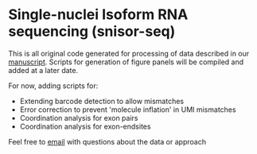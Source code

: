 # Single-nuclei Isoform RNA sequencing (snisor-seq)

This is all original code generated for processing of data described
in our [manuscript](https://www.biorxiv.org/content/10.1101/2021.12.29.474385v1). Scripts for generation of figure panels will
be compiled and added at a later date.

For now, adding scripts for:

- Extending barcode detection to allow mismatches
- Error correction to prevent 'molecule inflation' in UMI mismatches
- Coordination analysis for exon pairs
- Coordination analysis for exon-endsites

Feel free to [email](mailto:anj2026@med.cornell.edu) with questions
about the data or approach

